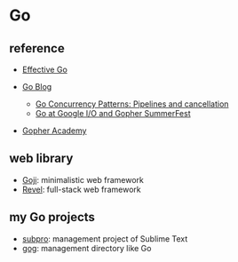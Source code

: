 # Go

## reference

- [Effective Go](https://golang.org/doc/effective_go.html)
- [Go Blog](https://blog.golang.org/)
  - [Go Concurrency Patterns: Pipelines and cancellation](http://blog.golang.org/pipelines)
  - [Go at Google I/O and Gopher SummerFest](https://blog.golang.org/io2014)

- [Gopher Academy](http://blog.gopheracademy.com/)

## web library

- [Goji](https://github.com/zenazn/goji): minimalistic web framework
- [Revel](https://github.com/revel/revel): full-stack web framework

## my Go projects

- [subpro](https://github.com/satoshun/subpro): management project of Sublime Text
- [gog](https://github.com/satoshun/gog): management directory like Go
